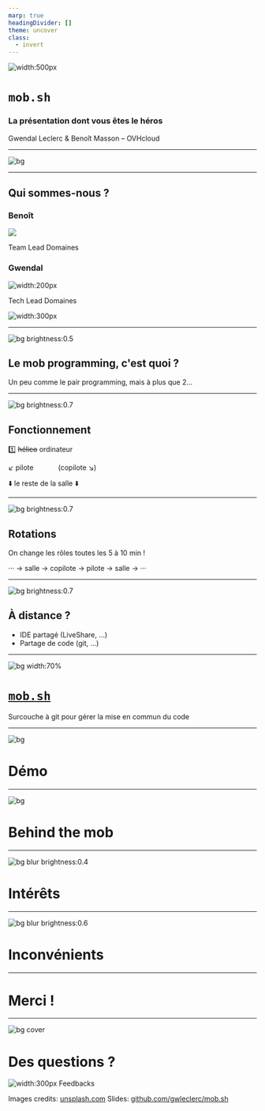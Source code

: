 ```yaml
---
marp: true
headingDivider: []
theme: uncover
class:
  - invert
---
```


<!-- markdownlint-disable MD001 MD026 MD033 MD045 -->

<!-- Compile to HTML with `marp -w -s --html true .` -->

<!-- https://marpit.marp.app/markdown -->
<!-- https://mob.sh/ -->

<style>
    @import url('./deck.css');
</style>

<div class="flex vertical space-between">

![width:500px](./images/logo%20mobsh.svg)

# `mob.sh`

### La présentation dont vous êtes le héros

Gwendal Leclerc & Benoît Masson – OVHcloud

</div>

---

![bg](./images/sponsors.png)

---

<div class="flex vertical space-around">

## Qui sommes-nous ?

<div class="horizontal space-around">
<div class="vertical start">

### Benoît

![](./images/benoit.jpg)

Team Lead Domaines

</div>
<div class="vertical start">

### Gwendal

![width:200px](./images/gwendal.png)

Tech Lead Domaines

</div>
</div>

![width:300px](./images/logo%20ovhcloud.png)

</div>

---

![bg brightness:0.5](./images/group.jpg)

<div class="flex vertical space-between">

## Le mob programming, c'est quoi ?

Un peu comme le pair programming, mais à plus que 2…

</div>

---

![bg brightness:0.7](./images/helicopter.jpg)

<div class="flex vertical space-between">

## Fonctionnement

1️⃣ ~~hélico~~ ordinateur

↙️ pilote &emsp;&emsp;&emsp; (copilote ↘️)

⬇️ le reste de la salle ⬇️

</div>

---

![bg brightness:0.7](./images/hourglass.jpg)

<div class="flex vertical space-between">

## Rotations

<div class="vertical">

On change les rôles toutes les 5 à 10 min !

··· → salle → copilote → pilote → salle → ···

</div>
</div>

---

![bg brightness:0.7](./images/earth.jpg)

## À distance ?

<div class="flex vertical center">

- IDE partagé (LiveShare, …)
- Partage de code (git, …)

</div>

---

![bg width:70%](https://mob.sh/logo.svg)

<div class="flex vertical space-between">

# [`mob.sh`](https://mob.sh)

Surcouche à git pour gérer la mise en commun du code

</div>

---

![bg](./images/laptop.jpg)

<div class="flex vertical center">

# Démo

</div>

---

![bg](./images/cogs.jpg)

<div class="flex vertical center">

# Behind the mob

</div>

---

![bg blur brightness:0.4](./images/stars.jpg)

# Intérêts

<div class="pros">

<!--
- test
- test2
-->

</div>

---

![bg blur brightness:0.6](./images/broken%20plate.jpg)

# Inconvénients

<div class="cons">

<!--
- test
- test2
-->

</div>

---

<div class="flex vertical center">

# Merci !

</div>

---

![bg cover](./images/question.jpg)

<div class="flex vertical space-between">

# Des questions ?

<div class="horizontal space-between bottom-align">

<div>

![width:300px](./images/qr-code-feedbacks.png)
Feedbacks

</div>

<div class="footnotes">

Images credits: [unsplash.com](https://unsplash.com)
Slides: [github.com/gwleclerc/mob.sh](https://github.com/gwleclerc/mob.sh/)

</div>

</div>

</div>
